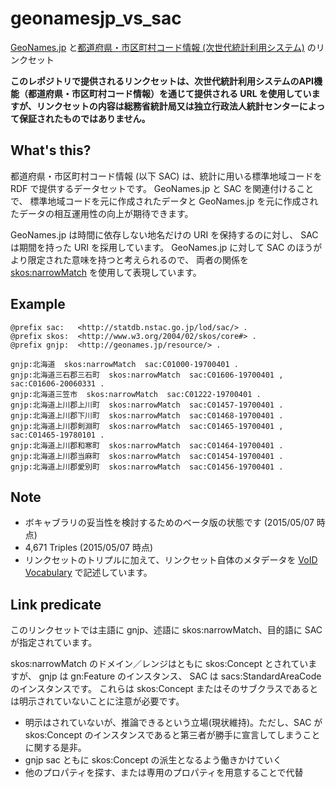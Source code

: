 # geonamesjp_vs_sac
[GeoNames.jp](http://geonames.jp/) と[都道府県・市区町村コード情報 (次世代統計利用システム)](http://statdb.nstac.go.jp/system-info/api/api-spec/) のリンクセット

**このレポジトリで提供されるリンクセットは、次世代統計利用システムのAPI機能（都道府県・市区町村コード情報）を通じて提供される URL を使用していますが、リンクセットの内容は総務省統計局又は独立行政法人統計センターによって保証されたものではありません。**


## What's this?
都道府県・市区町村コード情報 (以下 SAC) は、統計に用いる標準地域コードを RDF で提供するデータセットです。
GeoNames.jp と SAC を関連付けることで、
標準地域コードを元に作成されたデータと GeoNames.jp を元に作成されたデータの相互運用性の向上が期待できます。

GeoNames.jp は時間に依存しない地名だけの URI を保持するのに対し、
SAC は期間を持った URI を採用しています。
GeoNames.jp に対して SAC のほうがより限定された意味を持つと考えられるので、
両者の関係を [skos:narrowMatch](http://www.w3.org/2004/02/skos/core#narrowMatch) を使用して表現しています。 


## Example

	@prefix sac:   <http://statdb.nstac.go.jp/lod/sac/> .
	@prefix skos:  <http://www.w3.org/2004/02/skos/core#> .
	@prefix gnjp:  <http://geonames.jp/resource/> .
	
	gnjp:北海道  skos:narrowMatch  sac:C01000-19700401 .
	gnjp:北海道三石郡三石町  skos:narrowMatch  sac:C01606-19700401 , sac:C01606-20060331 .
	gnjp:北海道三笠市  skos:narrowMatch  sac:C01222-19700401 .
	gnjp:北海道上川郡上川町  skos:narrowMatch  sac:C01457-19700401 .
	gnjp:北海道上川郡下川町  skos:narrowMatch  sac:C01468-19700401 .
	gnjp:北海道上川郡剣淵町  skos:narrowMatch  sac:C01465-19700401 , sac:C01465-19780101 .
	gnjp:北海道上川郡和寒町  skos:narrowMatch  sac:C01464-19700401 .
	gnjp:北海道上川郡当麻町  skos:narrowMatch  sac:C01454-19700401 .
	gnjp:北海道上川郡愛別町  skos:narrowMatch  sac:C01456-19700401 .
 
## Note
* ボキャブラリの妥当性を検討するためのベータ版の状態です (2015/05/07 時点)
* 4,671 Triples (2015/05/07 時点)
* リンクセットのトリプルに加えて、リンクセット自体のメタデータを [VoID Vocabulary](http://www.w3.org/TR/void/) で記述しています。
 
## Link predicate
このリンクセットでは主語に gnjp、述語に skos:narrowMatch、目的語に SAC が指定されています。

skos:narrowMatch のドメイン／レンジはともに skos:Concept とされていますが、
gnjp は gn:Feature のインスタンス、 SAC は sacs:StandardAreaCode のインスタンスです。
これらは skos:Concept またはそのサブクラスであるとは明示されていないことに注意が必要です。

* 明示はされていないが、推論できるという立場(現状維持)。ただし、SAC が skos:Concept のインスタンスであると第三者が勝手に宣言してしまうことに関する是非。
* gnjp sac ともに skos:Concept の派生となるよう働きかけていく
* 他のプロパティを探す、または専用のプロパティを用意することで代替

 
 